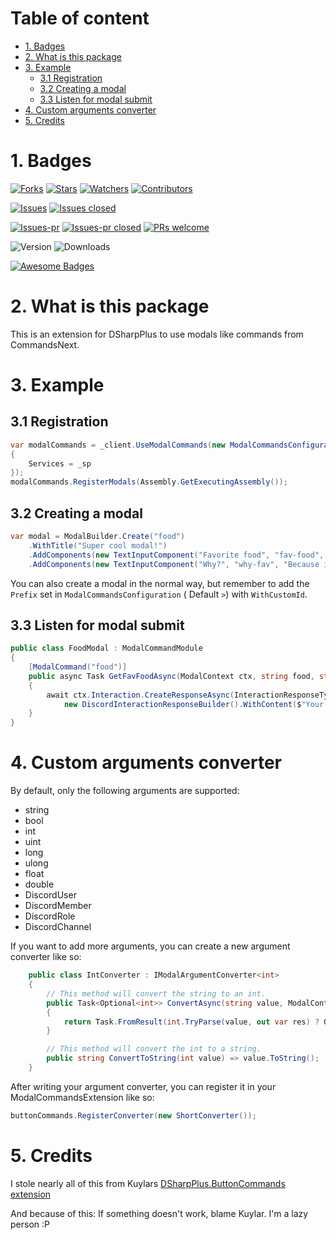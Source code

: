 # Table of content

<!-- toc -->

- [1. Badges](#1-badges)
- [2. What is this package](#2-what-is-this-package)
- [3. Example](#3-example)
  * [3.1 Registration](#31-registration)
  * [3.2 Creating a modal](#32-creating-a-modal)
  * [3.3 Listen for modal submit](#33-listen-for-modal-submit)
- [4. Custom arguments converter](#4-custom-arguments-converter)
- [5. Credits](#5-credits)

<!-- tocstop -->

# 1. Badges

[![Forks](https://img.shields.io/github/forks/XeroxDev/DSharpPlus.ModuleCommands?color=blue&style=for-the-badge)](https://github.com/XeroxDev/DSharpPlus.ModuleCommands/network/members)  [![Stars](https://img.shields.io/github/stars/XeroxDev/DSharpPlus.ModuleCommands?color=yellow&style=for-the-badge)](https://github.com/XeroxDev/DSharpPlus.ModuleCommands/stargazers) [![Watchers](https://img.shields.io/github/watchers/XeroxDev/DSharpPlus.ModuleCommands?color=lightgray&style=for-the-badge)](https://github.com/XeroxDev/DSharpPlus.ModuleCommands/watchers) [![Contributors](https://img.shields.io/github/contributors/XeroxDev/DSharpPlus.ModuleCommands?color=green&style=for-the-badge)](https://github.com/XeroxDev/DSharpPlus.ModuleCommands/graphs/contributors)

[![Issues](https://img.shields.io/github/issues/XeroxDev/DSharpPlus.ModuleCommands?color=yellow&style=for-the-badge)](https://github.com/XeroxDev/DSharpPlus.ModuleCommands/issues) [![Issues closed](https://img.shields.io/github/issues-closed/XeroxDev/DSharpPlus.ModuleCommands?color=yellow&style=for-the-badge)](https://github.com/XeroxDev/DSharpPlus.ModuleCommands/issues?q=is%3Aissue+is%3Aclosed)

[![Issues-pr](https://img.shields.io/github/issues-pr/XeroxDev/DSharpPlus.ModuleCommands?color=yellow&style=for-the-badge)](https://github.com/XeroxDev/DSharpPlus.ModuleCommands/pulls) [![Issues-pr closed](https://img.shields.io/github/issues-pr-closed/XeroxDev/DSharpPlus.ModuleCommands?color=yellow&style=for-the-badge)](https://github.com/XeroxDev/DSharpPlus.ModuleCommands/pulls?q=is%3Apr+is%3Aclosed) [![PRs welcome](https://img.shields.io/badge/PRs-welcome-brightgreen.svg?style=for-the-badge)](https://github.com/XeroxDev/DSharpPlus.ModuleCommands/compare)

![Version](https://img.shields.io/nuget/v/XeroxDev.DSharpPlus.ModalCommands?style=for-the-badge) ![Downloads](https://img.shields.io/nuget/dt/XeroxDev.DSharpPlus.ModalCommands?style=for-the-badge)

[![Awesome Badges](https://img.shields.io/badge/badges-awesome-green?style=for-the-badge)](https://shields.io)

# 2. What is this package

This is an extension for DSharpPlus to use modals like commands from CommandsNext.

# 3. Example

## 3.1 Registration

```csharp
var modalCommands = _client.UseModalCommands(new ModalCommandsConfiguration()
{
    Services = _sp
});
modalCommands.RegisterModals(Assembly.GetExecutingAssembly());
```

## 3.2 Creating a modal

```csharp
var modal = ModalBuilder.Create("food")
    .WithTitle("Super cool modal!")
    .AddComponents(new TextInputComponent("Favorite food", "fav-food", "Pizza, Icecream, etc", max_length: 30))
    .AddComponents(new TextInputComponent("Why?", "why-fav", "Because it tastes good", required: false, style: TextInputStyle.Paragraph));
```

You can also create a modal in the normal way, but remember to add the `Prefix` set in `ModalCommandsConfiguration` (
Default `>`) with `WithCustomId`.

## 3.3 Listen for modal submit

```csharp
public class FoodModal : ModalCommandModule
{
    [ModalCommand("food")]
    public async Task GetFavFoodAsync(ModalContext ctx, string food, string reason)
    {
        await ctx.Interaction.CreateResponseAsync(InteractionResponseType.ChannelMessageWithSource,
            new DiscordInteractionResponseBuilder().WithContent($"Your favorite food is: {food}. Reason: {reason}").AsEphemeral());
    }
}
```

# 4. Custom arguments converter

By default, only the following arguments are supported:

- string
- bool
- int
- uint
- long
- ulong
- float
- double
- DiscordUser
- DiscordMember
- DiscordRole
- DiscordChannel

If you want to add more arguments, you can create a new argument converter like so:

```csharp
    public class IntConverter : IModalArgumentConverter<int>
    {
        // This method will convert the string to an int.
        public Task<Optional<int>> ConvertAsync(string value, ModalContext ctx)
        {
            return Task.FromResult(int.TryParse(value, out var res) ? Optional.FromValue(res) : Optional.FromNoValue<int>());
        }

        // This method will convert the int to a string.
        public string ConvertToString(int value) => value.ToString();
    }
```

After writing your argument converter, you can register it in your ModalCommandsExtension like so:
```csharp
buttonCommands.RegisterConverter(new ShortConverter());
```

# 5. Credits
I stole nearly all of this from Kuylars [DSharpPlus.ButtonCommands extension](https://gitlab.com/kuylar/DSharpPlus.ButtonCommands)

And because of this: If something doesn't work, blame Kuylar. I'm a lazy person :P